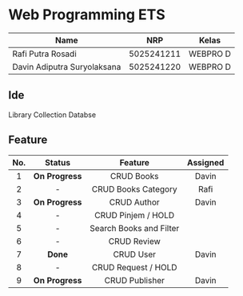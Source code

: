 # Web Programming ETS

| Name           | NRP        | Kelas     |
| ---            | ---        | ----------|
| Rafi Putra Rosadi | 5025241211 | WEBPRO D |
| Davin Adiputra Suryolaksana | 5025241220 | WEBPRO D |

## Ide

Library Collection Databse

## Feature
| No. | Status | Feature | Assigned | 
:----:|:----:|:--------:|:--------:
|1 | **On Progress** | CRUD Books | Davin
|2 | - | CRUD Books Category | Rafi
|3 | **On Progress** | CRUD Author | Davin
|4 | - | CRUD Pinjem / HOLD | 
|5 | - | Search Books and Filter |
|6 | - | CRUD Review | 
|7 | **Done** | CRUD User | Davin
|8 | - | CRUD Request / HOLD | 
|9 | **On Progress** | CRUD Publisher | Davin
